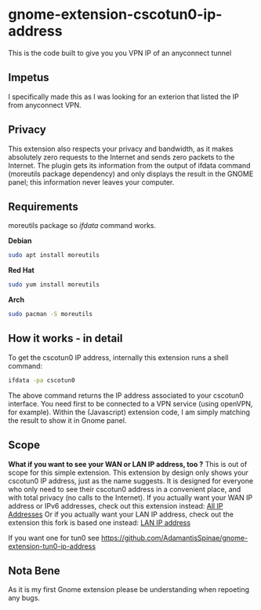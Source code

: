 # gnome-extension-cscotun0-ip-address
This is the code built to give you you VPN IP of an anyconnect tunnel

## Impetus
I specifically made this as I was looking for an exterion that listed the IP from anyconnect VPN.

## Privacy
This extension also respects your privacy and bandwidth, as it makes absolutely zero requests to the Internet and sends zero packets to the Internet. The plugin gets its information from the output of ifdata command (moreutils package dependency) and only displays the result in the GNOME panel; this information never leaves your computer.

## Requirements
moreutils package so *ifdata* command works.

**Debian**
```sh
sudo apt install moreutils
```

**Red Hat**
```sh
sudo yum install moreutils
```

**Arch**
```sh
sudo pacman -S moreutils
```

## How it works - in detail
To get the cscotun0 IP address, internally this extension runs a shell command:
```sh
ifdata -pa cscotun0
```
The above command returns the IP address associated to your cscotun0 interface. You need first to be connected to a VPN service (using openVPN, for example).
Within the (Javascript) extension code, I am simply matching the result to show it in Gnome panel.

## Scope
**What if you want to see your WAN or LAN IP address, too ?** This is out of scope for this simple extension. This extension by design only shows your cscotun0 IP address, just as the name suggests. It is designed for everyone who only need to see their cscotun0 address in a convenient place, and with total privacy (no calls to the Internet).
If you actually want your WAN IP address or IPv6 addresses, check out this extension instead: [All IP Addresses](https://extensions.gnome.org/extension/3994/all-ip-addresses/)
Or if you actually want your LAN IP address, check out the extension this fork is based one instead: [LAN IP address](https://extensions.gnome.org/extension/1762/lan-ip-address/)

If you want one for tun0 see https://github.com/AdamantisSpinae/gnome-extension-tun0-ip-address

## Nota Bene
As it is my first Gnome extension please be understanding when repoeting any bugs.
